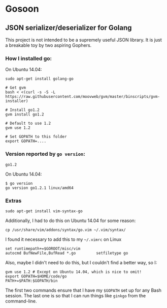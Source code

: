 # Gosoon
## JSON serializer/deserializer for Golang

This project is not intended to be a supremely useful JSON library.
It is just a breakable toy by two aspiring Gophers.

### How I installed go:
On Ubuntu 14.04:

    sudo apt-get install golang-go

```
# Get gvm
bash < <(curl -s -S -L https://raw.githubusercontent.com/moovweb/gvm/master/binscripts/gvm-installer)

# Install go1.2
gvm install go1.2

# Default to use 1.2
gvm use 1.2

# Set GOPATH to this folder
export GOPATH=....
```

### Version reported by `go version`:
```
go1.2
```

On Ubuntu 14.04:

```
$ go version
go version go1.2.1 linux/amd64
```

### Extras
```
sudo apt-get install vim-syntax-go
```

Additionally, I had to do this on Ubuntu 14.04 for some reason:

```
cp /usr/share/vim/addons/syntax/go.vim ~/.vim/syntax/
```

I found it necessary to add this to my `~/.vimrc` on Linux

    set runtimepath+=$GOROOT/misc/vim
    autocmd BufNewFile,BufRead *.go         setfiletype go

Also, maybe I didn't need to do this, but I couldn't find a better way, so I:

    gvm use 1.2 # Except on Ubuntu 14.04, which is nice to omit!
    export GOPATH=$HOME/code/go
    PATH+=$PATH:$GOPATH/bin

The first two commands ensure that I have my `$GOPATH` set up for any Bash
session. The last one is so that I can run things like `ginkgo` from the
command-line.
